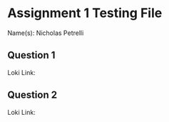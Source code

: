 # Assignment 1 Testing File

Name(s): Nicholas Petrelli

## Question 1

Loki Link: []()

## Question 2

Loki Link: []()
